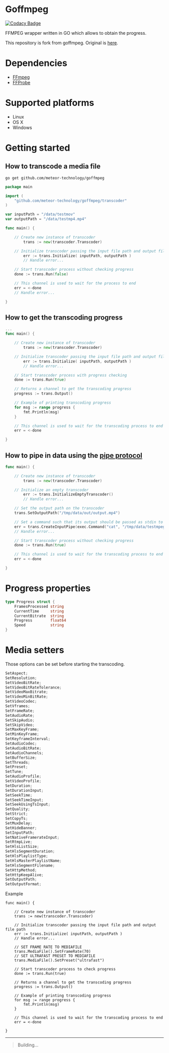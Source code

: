 ﻿# Goffmpeg

[![Codacy Badge](https://api.codacy.com/project/badge/Grade/93e018e5008b4439acbb30d715b22e7f)](https://www.codacy.com/app/francisco.romero/goffmpeg?utm_source=github.com&utm_medium=referral&utm_content=meteor-technology/goffmpeg&utm_campaign=Badge_Grade)

FFMPEG wrapper written in GO which allows to obtain the progress.

This repository is fork from goffmpeg. Original is [here](https://github.com/xfrr/goffmpeg).

# Dependencies

- [FFmpeg](https://www.ffmpeg.org/)
- [FFProbe](https://www.ffmpeg.org/ffprobe.html)

# Supported platforms

- Linux
- OS X
- Windows

# Getting started

## How to transcode a media file

```shell
go get github.com/meteor-technology/goffmpeg
```

```go
package main

import (
    "github.com/meteor-technology/goffmpeg/transcoder"
)

var inputPath = "/data/testmov"
var outputPath = "/data/testmp4.mp4"

func main() {

	// Create new instance of transcoder
    	trans := new(transcoder.Transcoder)

	// Initialize transcoder passing the input file path and output file path
    	err := trans.Initialize( inputPath, outputPath )
    	// Handle error...

	// Start transcoder process without checking progress
	done := trans.Run(false)

	// This channel is used to wait for the process to end
	err = <-done
	// Handle error...

}
```

## How to get the transcoding progress

```go
...
func main() {

	// Create new instance of transcoder
    	trans := new(transcoder.Transcoder)

	// Initialize transcoder passing the input file path and output file path
    	err := trans.Initialize( inputPath, outputPath )
    	// Handle error...

	// Start transcoder process with progress checking
	done := trans.Run(true)

	// Returns a channel to get the transcoding progress
	progress := trans.Output()

	// Example of printing transcoding progress
	for msg := range progress {
		fmt.Println(msg)
	}

	// This channel is used to wait for the transcoding process to end
	err = <-done

}
```

## How to pipe in data using the [pipe protocol](https://ffmpeg.org/ffmpeg-protocols.html#pipe)

```go
func main() {

	// Create new instance of transcoder
    	trans := new(transcoder.Transcoder)

	// Initialize an empty transcoder
    	err := trans.InitializeEmptyTranscoder()
    	// Handle error...

	// Set the output path on the transcoder
	trans.SetOutputPath("/tmp/data/out/output.mp4")

	// Set a command such that its output should be passed as stdin to ffmpeg
	err = trans.CreateInputPipe(exec.Command("cat", "/tmp/data/testmpeg"))
	// Handle error...

	// Start transcoder process without checking progress
	done := trans.Run(true)

	// This channel is used to wait for the transcoding process to end
	err = <-done

}
```

# Progress properties

```go
type Progress struct {
	FramesProcessed string
	CurrentTime     string
	CurrentBitrate  string
	Progress        float64
	Speed           string
}
```

# Media setters

Those options can be set before starting the transcoding.

```js
SetAspect;
SetResolution;
SetVideoBitRate;
SetVideoBitRateTolerance;
SetVideoMaxBitrate;
SetVideoMinBitRate;
SetVideoCodec;
SetVframes;
SetFrameRate;
SetAudioRate;
SetSkipAudio;
SetSkipVideo;
SetMaxKeyFrame;
SetMinKeyFrame;
SetKeyframeInterval;
SetAudioCodec;
SetAudioBitRate;
SetAudioChannels;
SetBufferSize;
SetThreads;
SetPreset;
SetTune;
SetAudioProfile;
SetVideoProfile;
SetDuration;
SetDurationInput;
SetSeekTime;
SetSeekTimeInput;
SetSeekUsingTsInput;
SetQuality;
SetStrict;
SetCopyTs;
SetMuxDelay;
SetHideBanner;
SetInputPath;
SetNativeFramerateInput;
SetRtmpLive;
SetHlsListSize;
SetHlsSegmentDuration;
SetHlsPlaylistType;
SetHlsMasterPlaylistName;
SetHlsSegmentFilename;
SetHttpMethod;
SetHttpKeepAlive;
SetOutputPath;
SetOutputFormat;
```

Example

```golang
func main() {

	// Create new instance of transcoder
	trans := new(transcoder.Transcoder)

	// Initialize transcoder passing the input file path and output file path
	err := trans.Initialize( inputPath, outputPath )
	// Handle error...

	// SET FRAME RATE TO MEDIAFILE
	trans.MediaFile().SetFrameRate(70)
	// SET ULTRAFAST PRESET TO MEDIAFILE
	trans.MediaFile().SetPreset("ultrafast")

	// Start transcoder process to check progress
	done := trans.Run(true)

	// Returns a channel to get the transcoding progress
	progress := trans.Output()

	// Example of printing transcoding progress
	for msg := range progress {
		fmt.Println(msg)
	}

	// This channel is used to wait for the transcoding process to end
	err = <-done

}
```

---

> Building...
